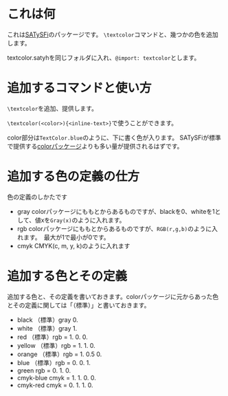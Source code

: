 # これは何
これは[SATySFi](https://github.com/gfngfn/satysfi)のパッケージです。
`\textcolor`コマンドと、幾つかの色を追加します。

textcolor.satyhを同じフォルダに入れ、`@import: textcolor`とします。

# 追加するコマンドと使い方
`\textcolor`を追加、提供します。

`\textcolor(<color>){<inline-text>}`で使うことができます。

color部分は`TextColor.blue`のように、下に書く色が入ります。
SATySFiが標準で提供する[colorパッケージ](https://github.com/gfngfn/SATySFi/blob/master/lib-satysfi/dist/packages/color.satyh)よりも多い量が提供されるはずです。

# 追加する色の定義の仕方
色の定義のしかたです

- gray colorパッケージにももとからあるものですが、blackを0、whiteを1として、値xを`Gray(x)`のように入れます。
- rgb colorパッケージにももとからあるものですが、`RGB(r,g,b)`のように入れます。　最大が1で最小が0です。
- cmyk CMYK(c, m, y, k)のように入れます

# 追加する色とその定義
追加する色と、その定義を書いておきます。colorパッケージに元からあった色とその定義に関しては「（標準）」と書いておきます。

- black （標準）gray 0.
- white （標準）gray 1.
- red （標準）rgb = 1. 0. 0.
- yellow （標準）rgb = 1. 1. 0.
- orange （標準）rgb = 1. 0.5 0.
- blue （標準）rgb = 0. 0. 1.
- green rgb = 0. 1. 0.
- cmyk-blue cmyk = 1. 1. 0. 0.
- cmyk-red cmyk = 0. 1. 1. 0.